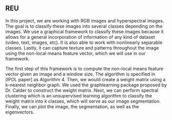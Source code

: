 ## REU
In this project, we are working with RGB images and hyperspectral images. The goal is to classify these images into several classes depending on the images. We use a graphical framework to classify these images because it allows for a general incorporation of information of any kind of dataset (video, text, images, etc). It is also able to work with nonlinearly separable classes. Lastly, it can capture texture and patterns throughout the image using the non-local means feature vector, which we will use in our framework.

The first step of this framework is to compute the non-local means feature vector given an image and a window size. The algorithm is specified in [IPOL paper] as Algorithm 4. Then, we would create a weight matrix using a k-nearest neighbor graph. We used the graphlearning package proposed by Dr. Calder to construct the weight matrix. Next, we can perform spectral clustering which is an unsupervised learning algorithm to classify the weight matrix into k classes, which will serve as our image segmentation. Finally, we can plot the image, the segmentation, as well as the eigenvectors.
